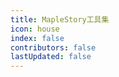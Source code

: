 ```yaml
---
title: MapleStory工具集
icon: house
index: false
contributors: false
lastUpdated: false
---
```


<Catalog></Catalog>